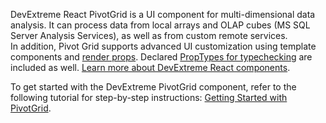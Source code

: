 DevExtreme React PivotGrid is&nbsp;a&nbsp;UI component for multi-dimensional data analysis. It&nbsp;can process data from local arrays and OLAP cubes (MS&nbsp;SQL Server Analysis Services), as&nbsp;well as&nbsp;from custom remote services. In&nbsp;addition, Pivot Grid supports advanced&nbsp;UI customization using template components and [render props](https://reactjs.org/docs/render-props.html). Declared [PropTypes for typechecking](https://reactjs.org/docs/typechecking-with-proptypes.html) are included as&nbsp;well. [Learn more about DevExtreme React components](/Documentation/Guide/React_Components/DevExtreme_React_Components/).

To get started with the DevExtreme PivotGrid component, refer to the following tutorial for step-by-step instructions: [Getting Started with PivotGrid](/Documentation/Guide/UI_Components/PivotGrid/Getting_Started_with_PivotGrid/).